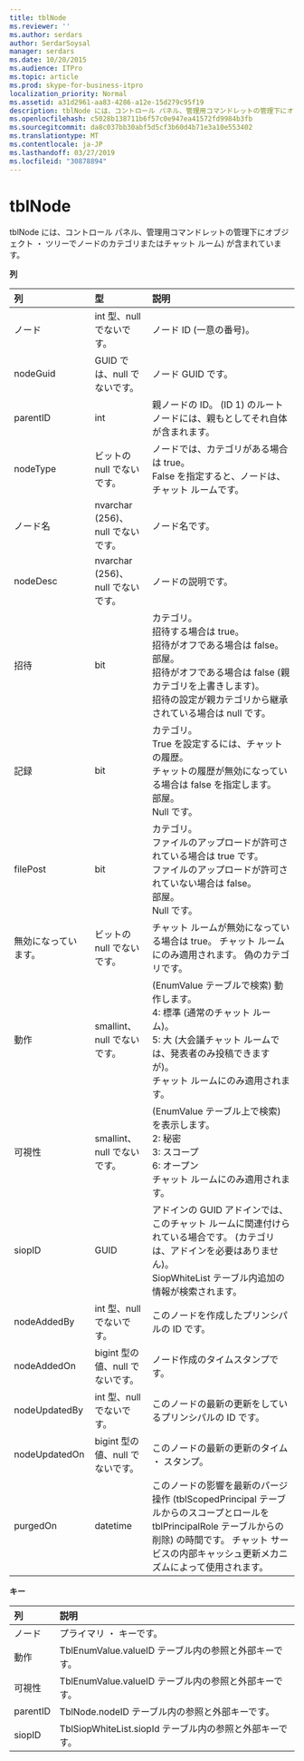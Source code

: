 ```yaml
---
title: tblNode
ms.reviewer: ''
ms.author: serdars
author: SerdarSoysal
manager: serdars
ms.date: 10/20/2015
ms.audience: ITPro
ms.topic: article
ms.prod: skype-for-business-itpro
localization_priority: Normal
ms.assetid: a31d2961-aa83-4286-a12e-15d279c95f19
description: tblNode には、コントロール パネル、管理用コマンドレットの管理下にオブジェクト ・ ツリーでノードのカテゴリまたはチャット ルーム) が含まれています。
ms.openlocfilehash: c5028b138711b6f57c0e947ea41572fd9984b3fb
ms.sourcegitcommit: da8c037bb30abf5d5cf3b60d4b71e3a10e553402
ms.translationtype: MT
ms.contentlocale: ja-JP
ms.lasthandoff: 03/27/2019
ms.locfileid: "30878894"
---
```

# <a name="tblnode"></a>tblNode
 
tblNode には、コントロール パネル、管理用コマンドレットの管理下にオブジェクト ・ ツリーでノードのカテゴリまたはチャット ルーム) が含まれています。
  
**列**

|**列**|**型**|**説明**|
|:-----|:-----|:-----|
|ノード  <br/> |int 型、null でないです。  <br/> |ノード ID (一意の番号)。  <br/> |
|nodeGuid  <br/> |GUID では、null でないです。  <br/> |ノード GUID です。  <br/> |
|parentID  <br/> |int  <br/> |親ノードの ID。 (ID 1) のルート ノードには、親もとしてそれ自体が含まれます。  <br/> |
|nodeType  <br/> |ビットの null でないです。  <br/> |ノードでは、カテゴリがある場合は true。  <br/> False を指定すると、ノードは、チャット ルームです。  <br/> |
|ノード名  <br/> |nvarchar (256)、null でないです。  <br/> |ノード名です。  <br/> |
|nodeDesc  <br/> |nvarchar (256)、null でないです。  <br/> |ノードの説明です。  <br/> |
|招待  <br/> |bit  <br/> | カテゴリ。 <br/>  招待する場合は true。 <br/>  招待がオフである場合は false。 <br/>  部屋。 <br/>  招待がオフである場合は false (親カテゴリを上書きします)。 <br/>  招待の設定が親カテゴリから継承されている場合は null です。 <br/> |
|記録  <br/> |bit  <br/> | カテゴリ。 <br/>  True を設定するには、チャットの履歴。 <br/>  チャットの履歴が無効になっている場合は false を指定します。 <br/>  部屋。 <br/>  Null です。 <br/> |
|filePost  <br/> |bit  <br/> | カテゴリ。 <br/>  ファイルのアップロードが許可されている場合は true です。 <br/>  ファイルのアップロードが許可されていない場合は false。 <br/>  部屋。 <br/>  Null です。 <br/> |
|無効になっています。  <br/> |ビットの null でないです。  <br/> |チャット ルームが無効になっている場合は true。 チャット ルームにのみ適用されます。 偽のカテゴリです。  <br/> |
|動作  <br/> |smallint、null でないです。  <br/> | (EnumValue テーブルで検索) 動作します。 <br/>  4: 標準 (通常のチャット ルーム)。 <br/>  5: 大 (大会議チャット ルームでは、発表者のみ投稿できますが)。 <br/>  チャット ルームにのみ適用されます。 <br/> |
|可視性  <br/> |smallint、null でないです。  <br/> | (EnumValue テーブル上で検索) を表示します。 <br/>  2: 秘密 <br/>  3: スコープ <br/>  6: オープン <br/>  チャット ルームにのみ適用されます。 <br/> |
|siopID  <br/> |GUID  <br/> |アドインの GUID アドインでは、このチャット ルームに関連付けられている場合です。 (カテゴリは、アドインを必要はありません)。  <br/> SiopWhiteList テーブル内追加の情報が検索されます。  <br/> |
|nodeAddedBy  <br/> |int 型、null でないです。  <br/> |このノードを作成したプリンシパルの ID です。  <br/> |
|nodeAddedOn  <br/> |bigint 型の値、null でないです。  <br/> |ノード作成のタイムスタンプです。  <br/> |
|nodeUpdatedBy  <br/> |int 型、null でないです。  <br/> |このノードの最新の更新をしているプリンシパルの ID です。  <br/> |
|nodeUpdatedOn  <br/> |bigint 型の値、null でないです。  <br/> |このノードの最新の更新のタイム ・ スタンプ。  <br/> |
|purgedOn  <br/> |datetime  <br/> |このノードの影響を最新のパージ操作 (tblScopedPrincipal テーブルからのスコープとロールを tblPrincipalRole テーブルからの削除) の時間です。 チャット サービスの内部キャッシュ更新メカニズムによって使用されます。  <br/> |
   
**キー**

|**列**|**説明**|
|:-----|:-----|
|ノード  <br/> |プライマリ ・ キーです。  <br/> |
|動作  <br/> |TblEnumValue.valueID テーブル内の参照と外部キーです。  <br/> |
|可視性  <br/> |TblEnumValue.valueID テーブル内の参照と外部キーです。  <br/> |
|parentID  <br/> |TblNode.nodeID テーブル内の参照と外部キーです。  <br/> |
|siopID  <br/> |TblSiopWhiteList.siopId テーブル内の参照と外部キーです。  <br/> |
   

